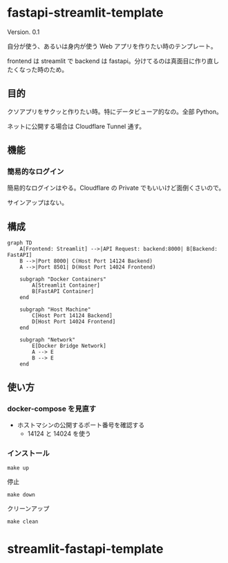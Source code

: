 # fastapi-streamlit-template

Version. 0.1

自分が使う、あるいは身内が使う Web アプリを作りたい時のテンプレート。

frontend は streamlit で backend は fastapi。分けてるのは真面目に作り直したくなった時のため。

## 目的

クソアプリをサクッと作りたい時。特にデータビューア的なの。全部 Python。

ネットに公開する場合は Cloudflare Tunnel 通す。

## 機能

### 簡易的なログイン

簡易的なログインはやる。Cloudflare の Private でもいいけど面倒くさいので。

サインアップはない。

## 構成

```mermaid
graph TD
    A[Frontend: Streamlit] -->|API Request: backend:8000| B[Backend: FastAPI]
    B -->|Port 8000| C(Host Port 14124 Backend)
    A -->|Port 8501| D(Host Port 14024 Frontend)

    subgraph "Docker Containers"
        A[Streamlit Container]
        B[FastAPI Container]
    end

    subgraph "Host Machine"
        C[Host Port 14124 Backend]
        D[Host Port 14024 Frontend]
    end

    subgraph "Network"
        E[Docker Bridge Network]
        A --> E
        B --> E
    end
```

## 使い方

### docker-compose を見直す

- ホストマシンの公開するポート番号を確認する
  - 14124 と 14024 を使う

### インストール

```
make up
```

停止

```
make down
```

クリーンアップ

```
make clean
```
# streamlit-fastapi-template

